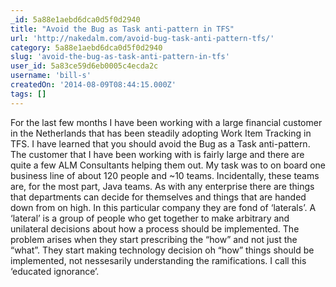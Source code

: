 ```yaml
---
_id: 5a88e1aebd6dca0d5f0d2940
title: "Avoid the Bug as Task anti-pattern in TFS"
url: 'http://nakedalm.com/avoid-bug-task-anti-pattern-tfs/'
category: 5a88e1aebd6dca0d5f0d2940
slug: 'avoid-the-bug-as-task-anti-pattern-in-tfs'
user_id: 5a83ce59d6eb0005c4ecda2c
username: 'bill-s'
createdOn: '2014-08-09T08:44:15.000Z'
tags: []
---
```


For the last few months I have been working with a large financial customer in the Netherlands that has been steadily adopting Work Item Tracking in TFS. I have learned that you should avoid the Bug as a Task anti-pattern. The customer that I have been working with is fairly large and there are quite a few ALM Consultants helping them out. My task was to on board one business line of about 120 people and ~10 teams. Incidentally, these teams are, for the most part, Java teams. As with any enterprise there are things that departments can decide for themselves and things that are handed down from on high. In this particular company they are fond of ‘laterals’. A ‘lateral’ is a group of people who get together to make arbitrary and unilateral decisions about how a process should be implemented. The problem arises when they start prescribing the “how” and not just the “what”. They start making technology decision oh “how” things should be implemented, not nessesarily understanding the ramifications. I call this ‘educated ignorance’.
